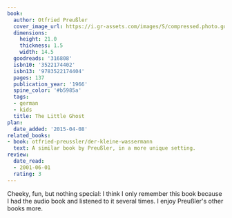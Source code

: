```yaml
---
book:
  author: Otfried Preußler
  cover_image_url: https://i.gr-assets.com/images/S/compressed.photo.goodreads.com/books/1392994064l/316808.jpg
  dimensions:
    height: 21.0
    thickness: 1.5
    width: 14.5
  goodreads: '316808'
  isbn10: '3522174402'
  isbn13: '9783522174404'
  pages: 137
  publication_year: '1966'
  spine_color: '#b5985a'
  tags:
  - german
  - kids
  title: The Little Ghost
plan:
  date_added: '2015-04-08'
related_books:
- book: otfried-preussler/der-kleine-wassermann
  text: A similar book by Preußler, in a more unique setting.
review:
  date_read:
  - 2001-06-01
  rating: 3
---
```


Cheeky, fun, but nothing special: I think I only remember this book because I had the audio book and listened to it
several times. I enjoy Preußler's other books more.
